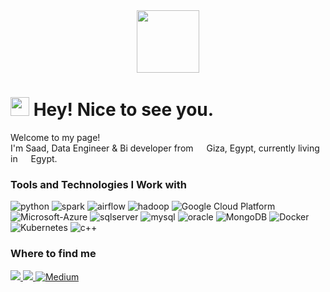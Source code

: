 
<div  align="center" >
<img src="https://media.giphy.com/media/ww9Z3l8wl4szKyRIro/giphy.gif" width="100"/>
</div>
<h1><img src="https://emojis.slackmojis.com/emojis/images/1531849430/4246/blob-sunglasses.gif?1531849430" width="30"/> Hey! Nice to see you.</h1>
<p>Welcome to my page! </br> I'm Saad, Data Engineer & Bi developer from <img src="https://i.pinimg.com/564x/cf/56/c5/cf56c58ff0bf1bbd93df7be9c322c3a2.jpg" width="13"/>  Giza, Egypt, currently living in  <img src="https://i.pinimg.com/564x/cf/56/c5/cf56c58ff0bf1bbd93df7be9c322c3a2.jpg" width="13"/>  Egypt</b>. </p>
<h3>Tools and Technologies I Work with</h3>
<p>
  <img alt="python" src="https://img.shields.io/badge/Python-3776AB?style=for-the-badge&logo=python&logoColor=white"/>
  <img alt="spark" src="https://img.shields.io/badge/Apache_Spark-FFFFFF?style=for-the-badge&logo=apachespark&logoColor=#E35A16" />
  <img alt='airflow' src="https://img.shields.io/badge/Airflow-017CEE?style=for-the-badge&logo=Apache%20Airflow&logoColor=white" />
  <img alt="hadoop" src="https://img.shields.io/badge/Apache%20Hadoop-66CCFF.svg?style=for-the-badge&logo=Apache-Hadoop&logoColor=black" />
  <img alt="Google Cloud Platform" src="https://img.shields.io/badge/Google%20Cloud%20platform-4285F4.svg?style=for-the-badge&logo=Google-Cloud&logoColor=white" />
  <img alt='Microsoft-Azure' src="https://img.shields.io/badge/Microsoft%20Azure-0078D4.svg?style=for-the-badge&logo=Microsoft-Azure&logoColor=white" /> 

  <img alt='sqlserver' src="https://img.shields.io/badge/Microsost--Sql--Server-gray?logo=microsoft-sql-server&style=for-the-badge" />
  <img alt='mysql' src="https://img.shields.io/badge/MySQL-005C84?style=for-the-badge&logo=mysql&logoColor=white" />
  <img alt="oracle" src="https://img.shields.io/badge/Oracle-F80000?style=for-the-badge&logo=Oracle&logoColor=white" />
  <img alt="MongoDB" src="https://img.shields.io/badge/MongoDB-47A248.svg?style=for-the-badge&logo=MongoDB&logoColor=white" />
  <img alt="Docker" src="https://img.shields.io/badge/Docker-2CA5E0?style=for-the-badge&logo=docker&logoColor=white" />
  <img alt="Kubernetes" src="https://img.shields.io/badge/Kubernetes-326CE5.svg?style=for-the-badge&logo=Kubernetes&logoColor=white" />
  <img alt="c++" src="https://img.shields.io/badge/C++-00599C.svg?style=for-the-badge&logo=C++&logoColor=white" />

</p>
<div>
<h3>Where to find me</h3>
  <a href="https://www.linkedin.com/in/saad-amien/"><img src="https://img.shields.io/badge/LinkedIn-0077B5?style=for-the-badge&logo=linkedin&logoColor=white" > </a>
  <a href="https://twitter.com/saad_amien"><img src="https://img.shields.io/badge/Twitter-1DA1F2?style=for-the-badge&logo=twitter&logoColor=white" /> </a>
  <a href="https://medium.com/@saadamien6" target="_blank"><img alt="Medium" src="https://img.shields.io/badge/Medium-000000.svg?style=for-the-badge&logo=Medium&logoColor=white" /></a>
  </p>
</ div>
<! ### :woman_technologist: About Me :
🌱 I’m currently learning ...
💞️ I’m looking to collaborate on ...
📫 How to reach me ...
<!-- - 👀 I’m interested in ...    <img src="https://media.giphy.com/media/EIxBz46eCnTwdpIJNl/giphy.gif" width="100" />

